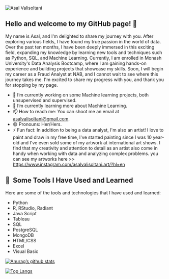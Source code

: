 ![Asal Valisoltani](https://user-images.githubusercontent.com/117792685/222631289-f6fd6537-8edd-43d9-8eb5-988c21078948.png)



## Hello and welcome to my GitHub page! 👋

My name is Asal, and I'm delighted to share my journey with you. After exploring various fields, I have found my true passion in the world of data. Over the past ten months, I have been deeply immersed in this exciting field, expanding my knowledge by learning new tools and techniques such as Python, SQL, and Machine Learning. Currently, I am enrolled in Monash University's Data Analysis Bootcamp, where I am gaining hands-on experience and building projects that showcase my skills. Soon, I will begin my career as a Fraud Analyst at NAB, and I cannot wait to see where this journey takes me. I'm excited to share my progress with you, and thank you for stopping by my page.

- 🔭 I’m currently working on some Machine learning projects, both unsupervised and supervised.
- 🌱 I’m currently learning more about Machine Learning.
- 📫 How to reach me: You can shoot me an email at asalvalisoltani@gmail.com.
- 😄 Pronouns: Her/Hers.
- ⚡ Fun fact: In addition to being a data analyst, I'm also an artist! I love to paint and draw in my free time, I've started painting since I was 10 year-old and I've even sold some of my artwork at international art shows. I find that my creativity and attention to detail as an artist also come in handy when working with data and analyzing complex problems. you can see my artworks here >> https://www.instagram.com/asalvalisoltani.art/?hl=en


<h2> 🚀 &nbsp;Some Tools I Have Used and Learned</h2>
<p align="left">

  Here are some of the tools and technologies that I have used and learned:

- Python
- R, RStudio, Radiant
- Java Script
- Tableau
- SQL
- PostgreSQL
- MongoDB
- HTML/CSS
- Excel
- Visual Basic
 
[![Anurag’s github stats](https://github-readme-stats.vercel.app/api?username=Asalvs)](https://github.com/yushi1007)

[![Top Langs](https://github-readme-stats.vercel.app/api/top-langs/?username=Asalvs&layout=compact)](https://github.com/yushi1007)
<!--
  
 


